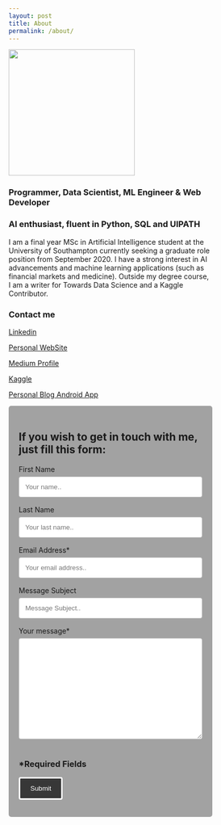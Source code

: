 ```yaml
---
layout: post
title: About
permalink: /about/
---
```

  
<img src="https://scontent-lhr3-1.xx.fbcdn.net/v/t31.0-8/c1.0.1437.1437a/22792160_1385248258239263_7670735862034380592_o.jpg?_nc_cat=100&_nc_ht=scontent-lhr3-1.xx&oh=b606f68c343db93948f52ec8011b0f9c&oe=5D298AC2" width="250">

### Programmer, Data Scientist, ML Engineer & Web Developer
### AI enthusiast, fluent in Python, SQL and UIPATH

I am a final year MSc in Artificial Intelligence student at the University of Southampton currently seeking a graduate role position from September 2020. I have a strong interest in AI advancements and machine learning applications (such as financial markets and medicine). Outside my degree course, I am a writer for Towards Data Science and a Kaggle Contributor.

### Contact me

[Linkedin](https://www.linkedin.com/in/pierpaolo28/)

[Personal WebSite](https://pierpaolo28.github.io/)

[Medium Profile](https://medium.com/@pierpaoloippolito28)

[Kaggle](https://www.kaggle.com/pierpaolo28)

[Personal Blog Android App](pierblog.apk)


<style>
  * {box-sizing: border-box;}

  input[type=text], select, textarea {
    width: 100%;
    padding: 12px;
    border: 1px solid #ccc;
    border-radius: 4px;
    box-sizing: border-box;
    margin-top: 6px;
    margin-bottom: 16px;
    resize: vertical;
  }

  input[type=submit] {
    background-color: #373737;
    color: white;
    padding: 12px 20px;
    border: 3px #fff solid;
    border-radius: 4px;
    cursor: pointer;
  }

  input[type=submit]:hover {
    background-color: #1a87ee;
  }

  .form {
    border-radius: 5px;
    background: rgba(73, 73, 73, 0.5); 
    padding: 20px;
  }
  </style>
  
<meta name="referrer" content="origin" />
<div class="form">
  <h2 class="sm-heading">If you wish to get in touch with me, just fill this form:</h2>
  <form action="http://formspree.io/pierpaoloippolito28@gmail.com" method="POST">
    <label for="fname">First Name</label>
    <input type="text" id="fname" name="First Name" placeholder="Your name..">
    <label for="lname">Last Name</label>
    <input type="text" id="lname" name="Last Name" placeholder="Your last name..">
    <label for="em">Email Address*</label>
    <input type="text" id="em" name="Email" placeholder="Your email address.." required>
    <label for="sbg">Message Subject</label>
    <input type="text" id="sbg" name="Subject" placeholder="Message Subject..">
    <label for="msg">Your message*</label>
    <textarea name="Message" style="height:200px" required></textarea>
    <h3 class="sm-heading">*Required Fields</h3>
    <input type="submit" value="Submit">
  </form>
</div>
